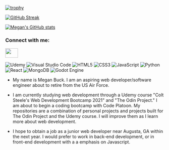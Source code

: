 [![trophy](https://github-profile-trophy.vercel.app/?username=theQuiltingRiverOtter)](https://github.com/theQuiltingRiverOtter/github-profile-trophy)

[![GitHub Streak](https://github-readme-streak-stats.herokuapp.com/?user=theQuiltingRiverOtter)](https://git.io/streak-stats)

[![Megan's GitHub stats](https://github-readme-stats.vercel.app/api?username=theQuiltingRiverOtter)](https://github.com/theQuiltingRiverOtter/github-readme-stats)

<h3 align="left">Connect with me:</h3>
<p align="left">
<a href="www.linkedin.com/in/megan-buck-63112327b" target="blank"><img align="center" src="https://cdn.jsdelivr.net/npm/simple-icons@3.0.1/icons/linkedin.svg" alt="" height="30" width="40" /></a>

</p>

![Udemy](https://img.shields.io/badge/Udemy-A435F0?style=for-the-badge&logo=Udemy&logoColor=white)
	![Visual Studio Code](https://img.shields.io/badge/Visual%20Studio%20Code-0078d7.svg?style=for-the-badge&logo=visual-studio-code&logoColor=white)
  ![HTML5](https://img.shields.io/badge/html5-%23E34F26.svg?style=for-the-badge&logo=html5&logoColor=white)
 ![CSS3](https://img.shields.io/badge/css3-%231572B6.svg?style=for-the-badge&logo=css3&logoColor=white)
 ![JavaScript](https://img.shields.io/badge/javascript-%23323330.svg?style=for-the-badge&logo=javascript&logoColor=%23F7DF1E)
![Python](https://img.shields.io/badge/python-3670A0?style=for-the-badge&logo=python&logoColor=ffdd54)
![React](https://img.shields.io/badge/react-%2320232a.svg?style=for-the-badge&logo=react&logoColor=%2361DAFB)
![MongoDB](https://img.shields.io/badge/MongoDB-%234ea94b.svg?style=for-the-badge&logo=mongodb&logoColor=white)
![Godot Engine](https://img.shields.io/badge/GODOT-%23FFFFFF.svg?style=for-the-badge&logo=godot-engine)


- My name is Megan Buck. I am an aspiring web developer/software engineer about to retire from the US Air Force. 

- I am currently studying web development through a Udemy course "Colt Steele's Web Development Bootcamp 2021" and "The Odin Project." I am about to begin a coding bootcamp with Code Platoon. My repositories are a combination of personal projects and projects built for The Odin Project and the Udemy course. I will improve them as I learn more about web development.

- I hope to obtain a job as a junior web developer near Augusta, GA within the next year. I would prefer to work in back-end development, or in front-end development with a a emphasis on Javascript. 
